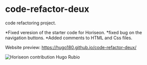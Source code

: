 # code-refactor-deux
code refactoring project.

*Fixed veresion of the starter code for Horiseon.
*fixed bug on the navigation buttons.
*Added comments to HTML and Css files.

Website preview: https://hugo180.github.io/code-refactor-deux/ 

![Horiseon](<img width="284" alt="Screen Shot 2021-12-17 at 11 24 14 PM" src="https://user-images.githubusercontent.com/28612070/146655511-c9d72116-47fa-4971-8166-5262a72ad95f.png">
"Horiseon")
 contribution
 Hugo Rubio
